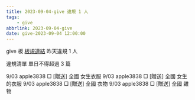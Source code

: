 ```yaml
---
title: 2023-09-04-give 違規 1 人
tags:
    - give
abbrlink: 2023-09-04-give
date: give-2023-09-04 12:00:00
---
```

give 板 [板規連結](https://www.ptt.cc/bbs/give/M.1612495900.A.C32.html)
昨天違規 1 人
<!-- more -->

違規清單
單日不得超過 3 篇

9/03 apple3838 □ [贈送] 全國 女生衣服
9/03 apple3838 □ [贈送] 全國 女生的衣服
9/03 apple3838 □ [贈送] 全國 衣物
9/03 apple3838 □ [贈送] 全國 雜物